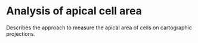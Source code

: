 # Analysis of apical cell area

Describes the approach to measure the apical area of cells on cartographic projections.
